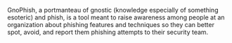 GnoPhish, a portmanteau of gnostic (knowledge especially of something esoteric) and phish, is a tool meant to raise awareness among people at an organization about phishing features and techniques so they can better spot, avoid, and report them phishing attempts to their security team.
